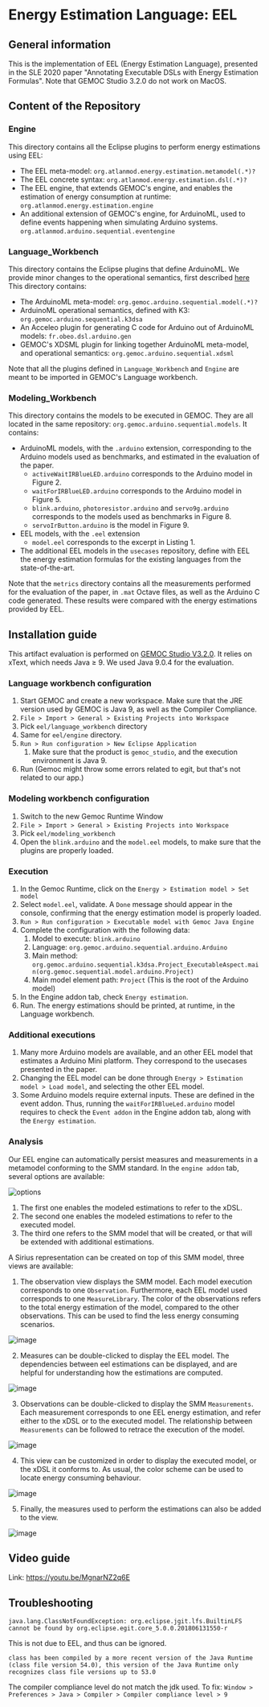 # Energy Estimation Language: EEL

## General information

This is the implementation of EEL (Energy Estimation Language), presented in the SLE 2020 paper "Annotating Executable DSLs with Energy Estimation Formulas".
Note that GEMOC Studio 3.2.0 do not work on MacOS.

## Content of the Repository

### Engine

This directory contains all the Eclipse plugins to perform energy estimations using EEL:

- The EEL meta-model: `org.atlanmod.energy.estimation.metamodel(.*)?`
- The EEL concrete syntax: `org.atlanmod.energy.estimation.dsl(.*)?`
- The EEL engine, that extends GEMOC's engine, and enables the estimation of energy consumption at runtime: `org.atlanmod.energy.estimation.engine` 
- An additional extension of GEMOC's engine, for ArduinoML, used to define events happening when simulating Arduino systems. `org.atlanmod.arduino.sequential.eventengine`

### Language_Workbench

This directory contains the Eclipse plugins that define ArduinoML.
We provide minor changes to the operational semantics, first described [here](https://github.com/gemoc/arduinomodeling)
This directory contains: 

- The ArduinoML meta-model: `org.gemoc.arduino.sequential.model(.*)?`
- ArduinoML operational semantics, defined with K3: `org.gemoc.arduino.sequential.k3dsa`
- An Acceleo plugin for generating C code for Arduino out of ArduinoML models: `fr.obeo.dsl.arduino.gen`
- GEMOC's XDSML plugin for linking together ArduinoML meta-model, and operational semantics: `org.gemoc.arduino.sequential.xdsml`

Note that all the plugins defined in `Language_Workbench` and `Engine` are meant to be imported in GEMOC's Language workbench.

### Modeling_Workbench

This directory contains the models to be executed in GEMOC.
They are all located in the same repository: `org.gemoc.arduino.sequential.models`.
It contains:
- ArduinoML models, with the `.arduino` extension, corresponding to the Arduino models used as benchmarks, and estimated in the evaluation of the paper.
  - `activeWaitIRBlueLED.arduino` corresponds to the Arduino model in Figure 2.
  - `waitForIRBlueLED.arduino` corresponds to the Arduino model in Figure 5.
  - `blink.arduino`, `photoresistor.arduino` and `servo9g.arduino` corresponds to the models used as benchmarks in Figure 8.
  - `servoIrButton.arduino` is the model in Figure 9.
- EEL models, with the `.eel` extension
  - `model.eel` corresponds to the excerpt in Listing 1.
- The additional EEL models in the `usecases` repository, define with EEL the energy estimation formulas for the existing languages from the state-of-the-art.

Note that the `metrics` directory contains all the measurements performed for the evaluation of the paper, in `.mat` Octave files, as well as the Arduino C code generated.
These results were compared with the energy estimations provided by EEL.


## Installation guide

This artifact evaluation is performed on [GEMOC Studio V3.2.0](http://gemoc.org/studio_releases/eclipse_package/updatesite/2020/06/16/V3.2.0.html).
It relies on xText, which needs Java ≥ 9. We used Java 9.0.4 for the evaluation.

### Language workbench configuration

1. Start GEMOC and create a new workspace. Make sure that the JRE version used by GEMOC is Java 9, as well as the Compiler Compliance.
2. `File > Import > General > Existing Projects into Workspace`
3. Pick `eel/language_workbench` directory
4. Same for `eel/engine` directory.
5. `Run > Run configuration > New Eclipse Application`
   1. Make sure that the product is `gemoc_studio`, and the execution environment is Java 9.
6. Run (Gemoc might throw some errors related to egit, but that's not related to our app.)

### Modeling workbench configuration

1. Switch to the new Gemoc Runtime Window
2. `File > Import > General > Existing Projects into Workspace`
3. Pick `eel/modeling_workbench`
4. Open the `blink.arduino` and the `model.eel` models, to make sure that the plugins are properly loaded.

### Execution

1. In the Gemoc Runtime, click on the `Energy > Estimation model > Set model`
2. Select `model.eel`, validate. A `Done` message should appear in the console, confirming that the energy estimation model is properly loaded.
3. `Run > Run configuration > Executable model with Gemoc Java Engine`
4. Complete the configuration with the following data:
   1. Model to execute: `blink.arduino`
   2. Language: `org.gemoc.arduino.sequential.arduino.Arduino`
   3. Main method: `org.gemoc.arduino.sequential.k3dsa.Project_ExecutableAspect.main(org.gemoc.sequential.model.arduino.Project)`
   4. Main model element path: `Project` (This is the root of the Arduino model)
5. In the Engine addon tab, check `Energy estimation`.
6. Run. The energy estimations should be printed, at runtime, in the Language workbench.

### Additional executions

1. Many more Arduino models are available, and an other EEL model that estimates a Arduino Mini platform. They correspond to the usecases presented in the paper. 
2. Changing the EEL model can be done through `Energy > Estimation model > Load model`, and selecting the other EEL model.
3. Some Arduino models require external inputs. These are defined in the event addon. Thus, running the `waitForIRBlueLed.arduino` model requires to check the `Event addon` in the Engine addon tab, along with the `Energy estimation`.


### Analysis

Our EEL engine can automatically persist measures and measurements in a metamodel conforming to the SMM standard.
In the `engine addon` tab, several options are available:

![options](https://user-images.githubusercontent.com/6909730/101187095-350b0700-3654-11eb-9384-c30da89a1f69.PNG)

1. The first one enables the modeled estimations to refer to the xDSL.
2. The second one enables the modeled estimations to refer to the executed model.
3. The third one refers to the SMM model that will be created, or that will be extended with additional estimations.

A Sirius representation can be created on top of this SMM model, three views are available:

1. The observation view displays the SMM model. Each model execution corresponds to one `Observation`. Furthermore, each EEL model used corresponds to one `MeasureLibrary`.
The color of the observations refers to the total energy estimation of the model, compared to the other observations. This can be used to find the less energy consuming scenarios. 

![image](https://user-images.githubusercontent.com/6909730/101187811-1f4a1180-3655-11eb-8d14-ede5b396a27b.png)

2. Measures can be double-clicked to display the EEL model. The dependencies between eel estimations can be displayed, and are helpful for understanding how the estimations are computed.

![image](https://user-images.githubusercontent.com/6909730/101187871-34bf3b80-3655-11eb-85e3-2825a18b6fd6.png)

3. Observations can be double-clicked to display the SMM `Measurements`. Each measurement corresponds to one EEL energy estimation, and refer either to the xDSL or to the executed model. The relationship between `Measurements` can be followed to retrace the execution of the model. 

![image](https://user-images.githubusercontent.com/6909730/101187999-66380700-3655-11eb-9323-8e98d158b4f0.png)

4. This view can be customized in order to display the executed model, or the xDSL it conforms to. As usual, the color scheme can be used to locate energy consuming behaviour.

![image](https://user-images.githubusercontent.com/6909730/101188449-08f08580-3656-11eb-83d1-f4c0429a718d.png)

5. Finally, the measures used to perform the estimations can also be added to the view. 

![image](https://user-images.githubusercontent.com/6909730/101188799-7dc3bf80-3656-11eb-817f-cdfe213be4ed.png)


## Video guide

Link: https://youtu.be/MgnarNZ2q6E

## Troubleshooting

    java.lang.ClassNotFoundException: org.eclipse.jgit.lfs.BuiltinLFS cannot be found by org.eclipse.egit.core_5.0.0.201806131550-r

This is not due to EEL, and thus can be ignored.

    class has been compiled by a more recent version of the Java Runtime (class file version 54.0), this version of the Java Runtime only recognizes class file versions up to 53.0

The compiler compliance level do not match the jdk used. To fix:
`Window > Preferences > Java > Compiler > Compiler compliance level > 9`

